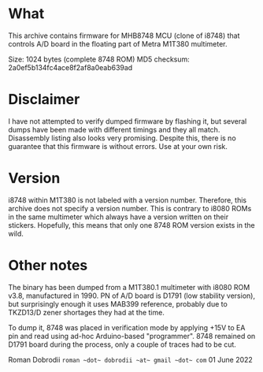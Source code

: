 # What

This archive contains firmware for MHB8748 MCU (clone of i8748) that controls
A/D board in the floating part of Metra M1T380 multimeter.

Size: 1024 bytes (complete 8748 ROM)
MD5 checksum: 2a0ef5b134fc4ace8f2af8a0eab639ad

# Disclaimer

I have not attempted to verify dumped firmware by flashing it, but several dumps
have been made with different timings and they all match. Disassembly listing
also looks very promising. Despite this, there is no guarantee that this
firmware is without errors. Use at your own risk.

# Version

i8748 within M1T380 is not labeled with a version number. Therefore, this
archive does not specify a version number. This is contrary to i8080 ROMs in the
same multimeter which always have a version written on their stickers.
Hopefully, this means that only one 8748 ROM version exists in the wild.

# Other notes

The binary has been dumped from a M1T380.1 multimeter with i8080 ROM v3.8,
manufactured in 1990. PN of A/D board is D1791 (low stability version), but
surprisingly enough it uses MAB399 reference, probably due to TKZD13/D zener
shortages they had at the time.

To dump it, 8748 was placed in verification mode by applying +15V to EA pin and
read using ad-hoc Arduino-based "programmer". 8748 remained on D1791 board
during the process, only a couple of traces had to be cut.


Roman Dobrodii `roman ~dot~ dobrodii ~at~ gmail ~dot~ com`
01 June 2022
